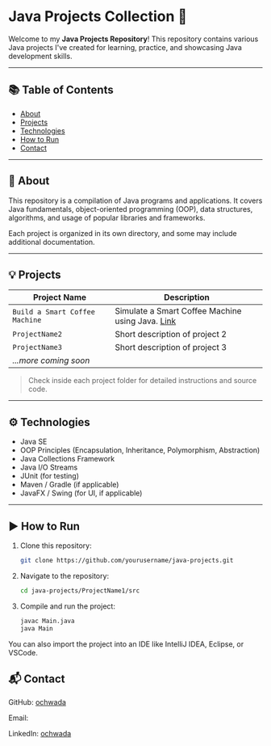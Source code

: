 # Java Projects Collection 🚀

Welcome to my **Java Projects Repository**! This repository contains various Java projects I've created for learning, practice, and showcasing Java development skills.

---

## 📚 Table of Contents

- [About](#about)
- [Projects](#projects)
- [Technologies](#technologies)
- [How to Run](#how-to-run)
- [Contact](#contact)

---

## 📝 About

This repository is a compilation of Java programs and applications. It covers Java fundamentals, object-oriented programming (OOP), data structures, algorithms, and usage of popular libraries and frameworks.

Each project is organized in its own directory, and some may include additional documentation.

---

## 💡 Projects

| Project Name              | Description                                      |
|---------------------------|--------------------------------------------------|
| `Build a Smart Coffee Machine`            | Simulate a Smart Coffee Machine using Java.   [Link](https://github.com/Ochwada/JavaProjects/tree/main/Smart%20Coffee%20Machine%20Simulation)  |
| `ProjectName2`            | Short description of project 2                   |
| `ProjectName3`            | Short description of project 3                   |
| _...more coming soon_     |                                                  |

> Check inside each project folder for detailed instructions and source code.

---

## ⚙️ Technologies

- Java SE
- OOP Principles (Encapsulation, Inheritance, Polymorphism, Abstraction)
- Java Collections Framework
- Java I/O Streams
- JUnit (for testing)
- Maven / Gradle (if applicable)
- JavaFX / Swing (for UI, if applicable)

---

## ▶️ How to Run

1. Clone this repository:
   ```bash
   git clone https://github.com/yourusername/java-projects.git
   ```
2. Navigate to the repository:
   ```bash
   cd java-projects/ProjectName1/src
   ```
3. Compile and run the project:
   ```bash
   javac Main.java
   java Main
   ```
You can also import the project into an IDE like IntelliJ IDEA, Eclipse, or VSCode.

## 📬 Contact
GitHub: [ochwada](https://github.com/Ochwada)

Email: 

LinkedIn: [ochwada](https://www.linkedin.com/in/ochwada-l-66630a36/)


   
